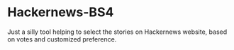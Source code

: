# Hackernews-BS4

Just a silly tool helping to select the stories on Hackernews website, based on votes and customized preference.
